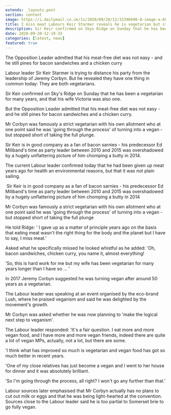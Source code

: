 ```yaml
---
extends: _layouts.post
section: content
image: https://i.dailymail.co.uk/1s/2020/09/20/12/33396698-0-image-a-60_1600600114474.jpg 
title: I miss meat Labours Keir Starmer reveals he is vegetarian but still pines for a bacon sarnie 
description: Sir Keir confirmed on Skys Ridge on Sunday that he has been a vegetarian for many years, and that his wife Victoria was also one. But the Opposition Leader admitted that his meat-free diet was not easy. 
date: 2020-09-20-12-19-33 
categories: [latest, news] 
featured: true 
--- 
```

The Opposition Leader admitted that his meat-free diet was not easy - and he still pines for bacon sandwiches and a chicken curry

Labour leader Sir Keir Starmer is trying to distance his party from the leadership of Jeremy Corbyn. But he revealed they have one thing in common today: They are both vegetarians. 

Sir Keir confirmed on Sky's Ridge on Sunday that he has been a vegetarian for many years, and that his wife Victoria was also one.

But the Opposition Leader admitted that his meat-free diet was not easy - and he still pines for bacon sandwiches and a chicken curry. 

Mr Corbyn was famously a strict vegetarian with his own allotment who at one point said he was 'going through the process' of turning into a vegan - but stopped short of taking the full plunge.

Sir Keir is in good company as a fan of bacon sarnies - his predecessor Ed Miliband's time as party leader between 2010 and 2015 was overshadowed by a hugely unflattering picture of him chomping a butty in 2014.

The current Labour leader confirmed today that he had been given up meat years ago for health an environmental reasons, but that it was not plain sailing.

 Sir Keir is in good company as a fan of bacon sarnies - his predecessor Ed Miliband's time as party leader between 2010 and 2015 was overshadowed by a hugely unflattering picture of him chomping a butty in 2014

Mr Corbyn was famously a strict vegetarian with his own allotment who at one point said he was 'going through the process' of turning into a vegan - but stopped short of taking the full plunge

He told Ridge: ' I gave up as a matter of principle years ago on the basis that eating meat wasn't the right thing for the body and the planet but I have to say, I miss meat.'

Asked what he specifically missed he looked whistful as he added: 'Oh, bacon sandwiches, chicken curry, you name it, almost everything! 

'So, this is hard work for me but my wife has been vegetarian for many years longer than I have so ... ' 

In 2017 Jeremy Corbyn suggested he was turning vegan after around 50 years as a vegetarian.

The Labour leader was speaking at an event organised by the eco-brand Lush, where he praised veganism and said he was delighted by the movement's growth.

Mr Corbyn was asked whether he was now planning to 'make the logical next step to veganism'.

The Labour leader responded: 'It's a fair question. I eat more and more vegan food, and I have more and more vegan friends, indeed there are quite a lot of vegan MPs, actually, not a lot, but there are some.

'I think what has improved so much is vegetarian and vegan food has got so much better in recent years.

'One of my close relatives has just become a vegan and I went to her house for dinner and it was absolutely brilliant.

'So I'm going through the process, all right? I won't go any further than that.'

Labour sources later emphasised that Mr Corbyn actually has no plans to cut out milk or eggs and that he was being light-hearted at the convention. Sources close to the Labour leader said he is too partial to Somerset brie to go fully vegan.

